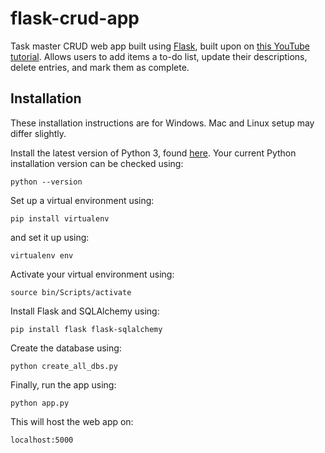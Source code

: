 # flask-crud-app
Task master CRUD web app built using [Flask](https://flask.palletsprojects.com/), built upon on [this YouTube tutorial](https://www.youtube.com/watch?v=Z1RJmh_OqeA). Allows users to add items a to-do list, update their descriptions, delete entries, and mark them as complete.

## Installation
These installation instructions are for Windows. Mac and Linux setup may differ slightly.

Install the latest version of Python 3, found [here](https://www.python.org/downloads/). Your current Python installation version can be checked using:

```python --version```

Set up a virtual environment using:

```pip install virtualenv```

and set it up using:

```virtualenv env```

Activate your virtual environment using:

```source bin/Scripts/activate```

Install Flask and SQLAlchemy using:

```pip install flask flask-sqlalchemy```

Create the database using:

```python create_all_dbs.py```

Finally, run the app using:

```python app.py```

This will host the web app on:

```localhost:5000```